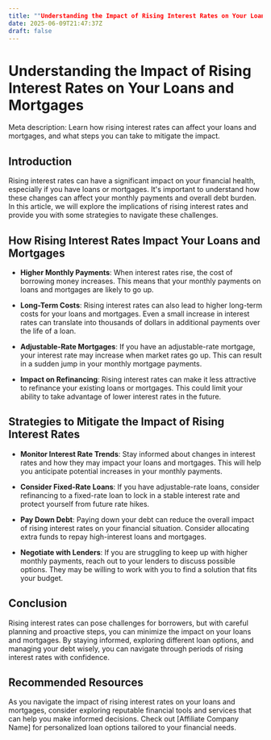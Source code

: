 ```yaml
---
title: ""Understanding the Impact of Rising Interest Rates on Your Loans and Mortgages""
date: 2025-06-09T21:47:37Z
draft: false
---
```


# Understanding the Impact of Rising Interest Rates on Your Loans and Mortgages

Meta description: Learn how rising interest rates can affect your loans and mortgages, and what steps you can take to mitigate the impact.

## Introduction

Rising interest rates can have a significant impact on your financial health, especially if you have loans or mortgages. It's important to understand how these changes can affect your monthly payments and overall debt burden. In this article, we will explore the implications of rising interest rates and provide you with some strategies to navigate these challenges.

## How Rising Interest Rates Impact Your Loans and Mortgages

- **Higher Monthly Payments**: When interest rates rise, the cost of borrowing money increases. This means that your monthly payments on loans and mortgages are likely to go up.

- **Long-Term Costs**: Rising interest rates can also lead to higher long-term costs for your loans and mortgages. Even a small increase in interest rates can translate into thousands of dollars in additional payments over the life of a loan.

- **Adjustable-Rate Mortgages**: If you have an adjustable-rate mortgage, your interest rate may increase when market rates go up. This can result in a sudden jump in your monthly mortgage payments.

- **Impact on Refinancing**: Rising interest rates can make it less attractive to refinance your existing loans or mortgages. This could limit your ability to take advantage of lower interest rates in the future.

## Strategies to Mitigate the Impact of Rising Interest Rates

- **Monitor Interest Rate Trends**: Stay informed about changes in interest rates and how they may impact your loans and mortgages. This will help you anticipate potential increases in your monthly payments.

- **Consider Fixed-Rate Loans**: If you have adjustable-rate loans, consider refinancing to a fixed-rate loan to lock in a stable interest rate and protect yourself from future rate hikes.

- **Pay Down Debt**: Paying down your debt can reduce the overall impact of rising interest rates on your financial situation. Consider allocating extra funds to repay high-interest loans and mortgages.

- **Negotiate with Lenders**: If you are struggling to keep up with higher monthly payments, reach out to your lenders to discuss possible options. They may be willing to work with you to find a solution that fits your budget.

## Conclusion

Rising interest rates can pose challenges for borrowers, but with careful planning and proactive steps, you can minimize the impact on your loans and mortgages. By staying informed, exploring different loan options, and managing your debt wisely, you can navigate through periods of rising interest rates with confidence.

## Recommended Resources

As you navigate the impact of rising interest rates on your loans and mortgages, consider exploring reputable financial tools and services that can help you make informed decisions. Check out [Affiliate Company Name] for personalized loan options tailored to your financial needs.